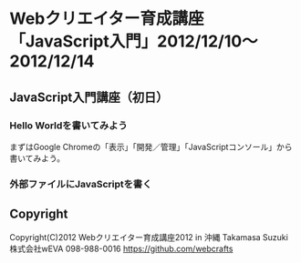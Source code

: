 # Webクリエイター育成講座「JavaScript入門」2012/12/10〜2012/12/14
## JavaScript入門講座（初日）
### Hello Worldを書いてみよう
まずはGoogle Chromeの「表示」「開発／管理」「JavaScriptコンソール」から書いてみよう。
### 外部ファイルにJavaScriptを書く


## Copyright
Copyright(C)2012 Webクリエイター育成講座2012 in 沖縄
Takamasa Suzuki 株式会社wEVA 098-988-0016
https://github.com/webcrafts

